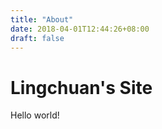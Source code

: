 ```yaml
---
title: "About"
date: 2018-04-01T12:44:26+08:00
draft: false
---
```


# Lingchuan's Site

Hello world!
